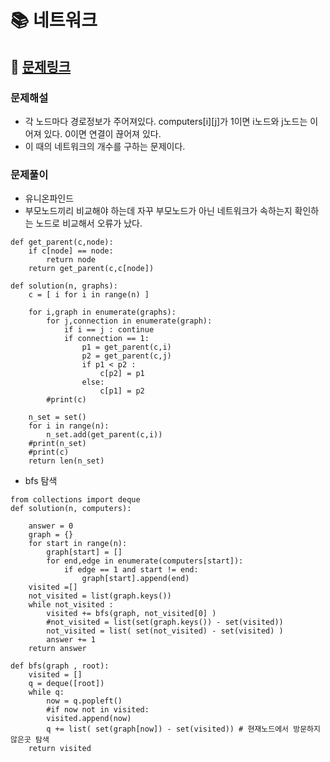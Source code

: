 
# 📚 네트워크

## 📌 [문제링크](https://school.programmers.co.kr/learn/courses/30/lessons/43162)

### 문제해설

- 각 노드마다 경로정보가 주어져있다. computers[i][j]가 1이면 i노드와 j노드는 이어져 있다. 0이면 연결이 끊어져 있다.
- 이 때의 네트워크의 개수를 구하는 문제이다.

### 문제풀이

- 유니온파인드
- 부모노드끼리 비교해야 하는데 자꾸 부모노드가 아닌 네트워크가 속하는지 확인하는 노드로 비교해서 오류가 났다.

```
def get_parent(c,node):
    if c[node] == node:
        return node
    return get_parent(c,c[node])

def solution(n, graphs):
    c = [ i for i in range(n) ]
    
    for i,graph in enumerate(graphs):
        for j,connection in enumerate(graph):
            if i == j : continue
            if connection == 1:
                p1 = get_parent(c,i)
                p2 = get_parent(c,j)
                if p1 < p2 :
                    c[p2] = p1
                else:
                    c[p1] = p2 
        #print(c)
    
    n_set = set()
    for i in range(n):
        n_set.add(get_parent(c,i))
    #print(n_set)
    #print(c)
    return len(n_set)
```

- bfs 탐색

```
from collections import deque
def solution(n, computers):
    
    answer = 0
    graph = {}
    for start in range(n):
        graph[start] = []
        for end,edge in enumerate(computers[start]):
            if edge == 1 and start != end:
                graph[start].append(end)
    visited =[]
    not_visited = list(graph.keys())
    while not_visited :
        visited += bfs(graph, not_visited[0] )
        #not_visited = list(set(graph.keys()) - set(visited))
        not_visited = list( set(not_visited) - set(visited) )
        answer += 1
    return answer
    
def bfs(graph , root):
    visited = []
    q = deque([root])
    while q:
        now = q.popleft()
        #if now not in visited:
        visited.append(now)
        q += list( set(graph[now]) - set(visited)) # 현재노드에서 방문하지 않은곳 탐색
    return visited
```

